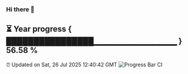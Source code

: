 ### Hi there 👋
⏳ Year progress { ████████████████▁▁▁▁▁▁▁▁▁▁▁▁▁▁ } 56.58 %
---
⏰ Updated on Sat, 26 Jul 2025 12:40:42 GMT
![Progress Bar CI](https://github.com/liununu/liununu/workflows/Progress%20Bar%20CI/badge.svg)
